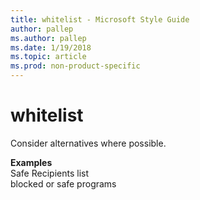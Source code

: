 ```yaml
---
title: whitelist - Microsoft Style Guide
author: pallep
ms.author: pallep
ms.date: 1/19/2018
ms.topic: article
ms.prod: non-product-specific
---
```


# whitelist

Consider alternatives where possible.

**Examples**  
Safe Recipients list   
blocked or safe programs
